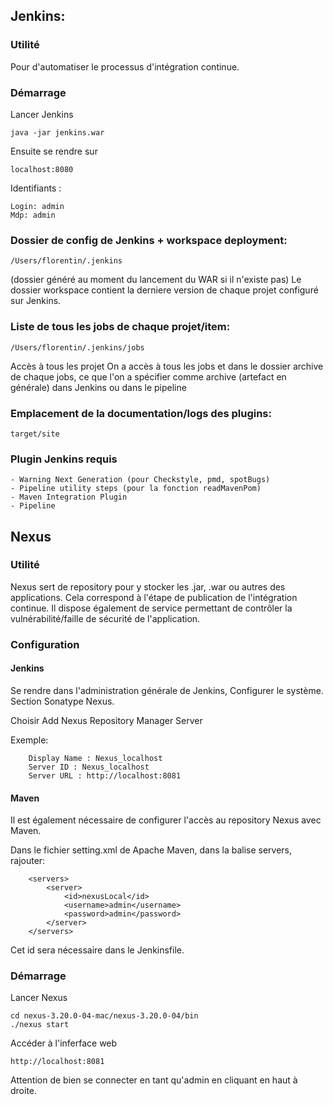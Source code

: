 ## Jenkins:
### Utilité
Pour d'automatiser le processus d'intégration continue.

### Démarrage
Lancer Jenkins

    java -jar jenkins.war
    
Ensuite se rendre sur 

    localhost:8080

Identifiants : 

    Login: admin
    Mdp: admin

### Dossier de config de Jenkins + workspace deployment:

	/Users/florentin/.jenkins
	
(dossier généré au moment du lancement du WAR si il n'existe pas)
Le dossier workspace contient la derniere version de chaque projet configuré sur Jenkins.

### Liste de tous les jobs de chaque projet/item:

	/Users/florentin/.jenkins/jobs
	
Accès à tous les projet
On a accès à tous les jobs et dans le dossier archive de chaque jobs, ce que l'on a spécifier comme archive (artefact en générale) dans Jenkins ou dans le pipeline

### Emplacement de la documentation/logs des plugins:

    target/site 
    
### Plugin Jenkins requis

    - Warning Next Generation (pour Checkstyle, pmd, spotBugs)
    - Pipeline utility steps (pour la fonction readMavenPom)
    - Maven Integration Plugin
    - Pipeline

## Nexus

### Utilité
Nexus sert de repository pour y stocker les .jar, .war ou autres des applications. Cela correspond à l'étape de publication de l'intégration continue.
Il dispose également de service permettant de contrôler la vulnérabilité/faille de sécurité de l'application.

### Configuration 
#### Jenkins

Se rendre dans l'administration générale de Jenkins, Configurer le système.
Section Sonatype Nexus.

Choisir Add Nexus Repository Manager Server

Exemple: 
        
        Display Name : Nexus_localhost
        Server ID : Nexus_localhost
        Server URL : http://localhost:8081

#### Maven 

Il est également nécessaire de configurer l'accès au repository Nexus avec Maven.

Dans le fichier setting.xml de Apache Maven, dans la balise servers, rajouter:
        
        <servers>
            <server>
                <id>nexusLocal</id>
                <username>admin</username>
                <password>admin</password>
            </server>
        </servers>
        
Cet id sera nécessaire dans le Jenkinsfile.

### Démarrage
Lancer Nexus

    cd nexus-3.20.0-04-mac/nexus-3.20.0-04/bin
    ./nexus start
    
Accéder à l'inferface web
    
    http://localhost:8081
    
Attention de bien se connecter en tant qu'admin en cliquant en haut à droite.